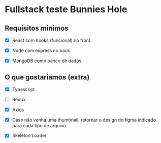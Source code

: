 # Fullstack teste Bunnies Hole

## Requisitos minimos
- [x] React com hooks (funcional) no front.

- [x] Node com express no back.

- [x] MongoDB como banco de dados.
## O que gostariamos (extra)
- [x] Typescript

- [ ] Redux.

- [x] Axios

- [x] Caso não venha uma thumbnail, retornar o design do figma 
indicado para cada tipo de arquivo

- [x] Skeleton Loader
